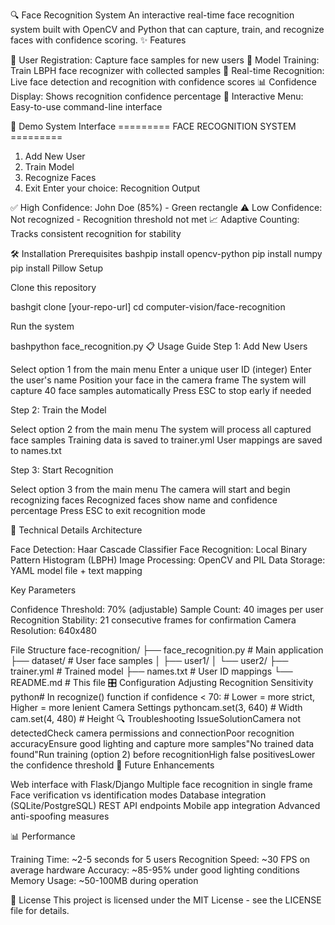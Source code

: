 🔍 Face Recognition System
An interactive real-time face recognition system built with OpenCV and Python that can capture, train, and recognize faces with confidence scoring.
✨ Features

👤 User Registration: Capture face samples for new users
🧠 Model Training: Train LBPH face recognizer with collected samples
🎯 Real-time Recognition: Live face detection and recognition with confidence scores
📊 Confidence Display: Shows recognition confidence percentage
🔄 Interactive Menu: Easy-to-use command-line interface

🚀 Demo
System Interface
========= FACE RECOGNITION SYSTEM =========
1. Add New User
2. Train Model
3. Recognize Faces
4. Exit
Enter your choice:
Recognition Output

✅ High Confidence: John Doe (85%) - Green rectangle
⚠️ Low Confidence: Not recognized - Recognition threshold not met
📈 Adaptive Counting: Tracks consistent recognition for stability

🛠️ Installation
Prerequisites
bashpip install opencv-python
pip install numpy
pip install Pillow
Setup

Clone this repository

bashgit clone [your-repo-url]
cd computer-vision/face-recognition

Run the system

bashpython face_recognition.py
📋 Usage Guide
Step 1: Add New Users

Select option 1 from the main menu
Enter a unique user ID (integer)
Enter the user's name
Position your face in the camera frame
The system will capture 40 face samples automatically
Press ESC to stop early if needed

Step 2: Train the Model

Select option 2 from the main menu
The system will process all captured face samples
Training data is saved to trainer.yml
User mappings are saved to names.txt

Step 3: Start Recognition

Select option 3 from the main menu
The camera will start and begin recognizing faces
Recognized faces show name and confidence percentage
Press ESC to exit recognition mode

🔧 Technical Details
Architecture

Face Detection: Haar Cascade Classifier
Face Recognition: Local Binary Pattern Histogram (LBPH)
Image Processing: OpenCV and PIL
Data Storage: YAML model file + text mapping

Key Parameters

Confidence Threshold: 70% (adjustable)
Sample Count: 40 images per user
Recognition Stability: 21 consecutive frames for confirmation
Camera Resolution: 640x480

File Structure
face-recognition/
├── face_recognition.py      # Main application
├── dataset/                 # User face samples
│   ├── user1/
│   └── user2/
├── trainer.yml             # Trained model
├── names.txt              # User ID mappings
└── README.md              # This file
🎛️ Configuration
Adjusting Recognition Sensitivity
python# In recognize() function
if confidence < 70:  # Lower = more strict, Higher = more lenient
Camera Settings
pythoncam.set(3, 640)  # Width
cam.set(4, 480)  # Height
🔍 Troubleshooting
IssueSolutionCamera not detectedCheck camera permissions and connectionPoor recognition accuracyEnsure good lighting and capture more samples"No trained data found"Run training (option 2) before recognitionHigh false positivesLower the confidence threshold
🚀 Future Enhancements

 Web interface with Flask/Django
 Multiple face recognition in single frame
 Face verification vs identification modes
 Database integration (SQLite/PostgreSQL)
 REST API endpoints
 Mobile app integration
 Advanced anti-spoofing measures

📊 Performance

Training Time: ~2-5 seconds for 5 users
Recognition Speed: ~30 FPS on average hardware
Accuracy: ~85-95% under good lighting conditions
Memory Usage: ~50-100MB during operation


📄 License
This project is licensed under the MIT License - see the LICENSE file for details.
